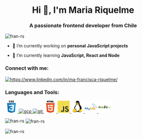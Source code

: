 <h1 align="center">Hi 👋, I'm Maria Riquelme</h1>
<h3 align="center">A passionate frontend developer from Chile</h3>

<p align="left"> <img src="https://komarev.com/ghpvc/?username=fran-rs&label=Profile%20views&color=0e75b6&style=flat" alt="fran-rs" /> </p>

- 🔭 I’m currently working on **personal JavaScript projects**

- 🌱 I’m currently learning **JavaScript, React and Node**

<h3 align="left">Connect with me:</h3>
<p align="left">
<a href="https://linkedin.com/in/https://www.linkedin.com/in/ma-francisca-riquelme/" target="blank"><img align="center" src="https://raw.githubusercontent.com/rahuldkjain/github-profile-readme-generator/master/src/images/icons/Social/linked-in-alt.svg" alt="https://www.linkedin.com/in/ma-francisca-riquelme/" height="30" width="40" /></a>
</p>

<h3 align="left">Languages and Tools:</h3>
<p align="left"> <a href="https://www.w3schools.com/css/" target="_blank" rel="noreferrer"> <img src="https://raw.githubusercontent.com/devicons/devicon/master/icons/css3/css3-original-wordmark.svg" alt="css3" width="40" height="40"/> </a> <a href="https://cloud.google.com" target="_blank" rel="noreferrer"> <img src="https://www.vectorlogo.zone/logos/google_cloud/google_cloud-icon.svg" alt="gcp" width="40" height="40"/> </a> <a href="https://git-scm.com/" target="_blank" rel="noreferrer"> <img src="https://www.vectorlogo.zone/logos/git-scm/git-scm-icon.svg" alt="git" width="40" height="40"/> </a> <a href="https://www.w3.org/html/" target="_blank" rel="noreferrer"> <img src="https://raw.githubusercontent.com/devicons/devicon/master/icons/html5/html5-original-wordmark.svg" alt="html5" width="40" height="40"/> </a> <a href="https://developer.mozilla.org/en-US/docs/Web/JavaScript" target="_blank" rel="noreferrer"> <img src="https://raw.githubusercontent.com/devicons/devicon/master/icons/javascript/javascript-original.svg" alt="javascript" width="40" height="40"/> </a> <a href="https://www.linux.org/" target="_blank" rel="noreferrer"> <img src="https://raw.githubusercontent.com/devicons/devicon/master/icons/linux/linux-original.svg" alt="linux" width="40" height="40"/> </a> <a href="https://www.mysql.com/" target="_blank" rel="noreferrer"> <img src="https://raw.githubusercontent.com/devicons/devicon/master/icons/mysql/mysql-original-wordmark.svg" alt="mysql" width="40" height="40"/> </a> <a href="https://nodejs.org" target="_blank" rel="noreferrer"> <img src="https://raw.githubusercontent.com/devicons/devicon/master/icons/nodejs/nodejs-original-wordmark.svg" alt="nodejs" width="40" height="40"/> </a> </p>

<p><img align="left" src="https://github-readme-stats.vercel.app/api/top-langs?username=fran-rs&show_icons=true&locale=en&layout=compact" alt="fran-rs" /></p>

<p>&nbsp;<img align="center" src="https://github-readme-stats.vercel.app/api?username=fran-rs&show_icons=true&locale=en" alt="fran-rs" /></p>

<p><img align="center" src="https://github-readme-streak-stats.herokuapp.com/?user=fran-rs&" alt="fran-rs" /></p>


<!--
# Hola!. Soy María Francisca Riquelme,
## Estoy aprendiendo nuevas tecnologías para ser **full-stack JavaScript developer**. Soy *Chilena* viviendo en  **Rapa Nui** .

# Actualmente:
## Participo del bootcamp de **Guillermo Rodas** y estoy postulando a **Laboratoria**.

# Estos son mis 5 comandos :
| Comando | Descripción                                                               |
----------|---------------------------------------------------------------------------|
| ls      | lista de contenido                                                        |
| git     | es un sistema de control de versiones distribuido                         |
| cd      | cambiar entre directorios                                                 |
| sudo    | permite a los usuarios no root ejecutar otros comandos Linux              |
| node    | es un entorno de ejecución JavaScript de código abierto y multiplataforma |


# Estos son mis alias mas usados:
```
alias findd="ls ~/ | grep $1"
alias mostused='history | awk '\''{print $2}'\'' | sort | uniq -c | sort -nr | head -n 10'
```
-->
 
<!--
### Hi there 👋


**fran-rs/fran-rs** is a ✨ _special_ ✨ repository because its `README.md` (this file) appears on your GitHub profile.

Here are some ideas to get you started:

- 🔭 I’m currently working on ...
- 🌱 I’m currently learning ...
- 👯 I’m looking to collaborate on ...
- 🤔 I’m looking for help with ...
- 💬 Ask me about ...
- 📫 How to reach me: ...
- 😄 Pronouns: ...
- ⚡ Fun fact: ...
-->
